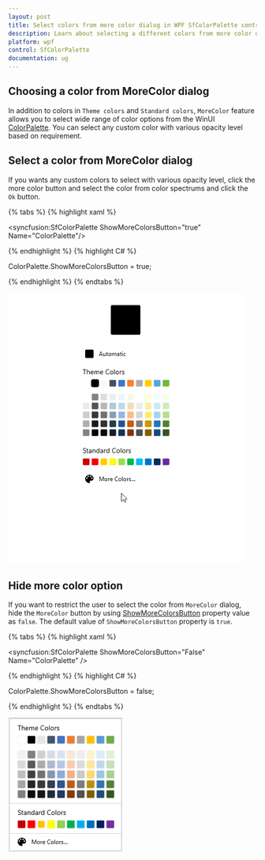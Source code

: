 ```yaml
---
layout: post
title: Select colors from more color dialog in WPF SfColorPalette control | Syncfusion
description: Learn about selecting a different colors from more color dialog in Syncfusion WPF SfColorPalette control and more details about the control features.
platform: wpf
control: SfColorPalette
documentation: ug
---
```


## Choosing a color from MoreColor dialog

In addition to colors in `Theme colors` and `Standard colors`, `MoreColor` feature allows you to select wide range of color options from the WinUI [ColorPalette](https://help.syncfusion.com/cr/winUI/Syncfusion.UI.Xaml.Editors.SfColorPalette.html). You can select any custom color with various opacity level based on requirement.

## Select a color from MoreColor dialog

If you wants any custom colors to select with various opacity level, click the more color button and select the color from color spectrums and click the `Ok` button. 

{% tabs %}
{% highlight xaml %}

<syncfusion:SfColorPalette ShowMoreColorsButton="true"
                           Name="ColorPalette"/>

{% endhighlight %}
{% highlight C# %}

ColorPalette.ShowMoreColorsButton = true;

{% endhighlight %}
{% endtabs %}

![ColorPalette with more color dialog](Getting-Started_images/MoreColorWindow.gif)

## Hide more color option

If you want to restrict the user to select the color from `MoreColor` dialog, hide the `MoreColor` button by using [ShowMoreColorsButton](https://help.syncfusion.com/cr/winUI/Syncfusion.UI.Xaml.Editors.SfColorPalette.html#Syncfusion_UI_Xaml_Editors_SfColorPalette_ShowMoreColorsButton) property value as `false`. The default value of `ShowMoreColorsButton` property is `true`.

{% tabs %}
{% highlight xaml %}

<syncfusion:SfColorPalette ShowMoreColorsButton="False"
                           Name="ColorPalette" />

{% endhighlight %}
{% highlight C# %}

ColorPalette.ShowMoreColorsButton = false;

{% endhighlight %}
{% endtabs %}

![ColorPalette hides the more color option](Working-with-SfColorPalette_images/ShowDefaultColorButton.png)
